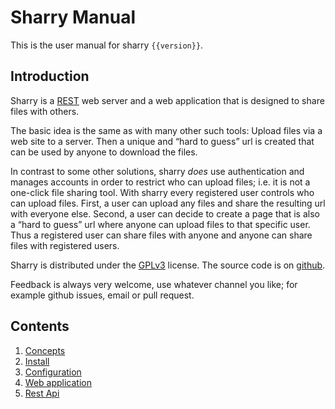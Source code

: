 # Sharry Manual

This is the user manual for sharry `{{version}}`.


## Introduction

Sharry is a [REST](https://en.wikipedia.org/wiki/Representational_state_transfer) web server and a web application that is
designed to share files with others.

The basic idea is the same as with many other such tools: Upload files
via a web site to a server. Then a unique and “hard to guess” url is
created that can be used by anyone to download the files.

In contrast to some other solutions, sharry _does_ use authentication
and manages accounts in order to restrict who can upload files;
i.e. it is not a one-click file sharing tool. With sharry every
registered user controls who can upload files. First, a user can
upload any files and share the resulting url with everyone
else. Second, a user can decide to create a page that is also a “hard
to guess” url where anyone can upload files to that specific
user. Thus a registered user can share files with anyone and anyone
can share files with registered users.

Sharry is distributed under the [GPLv3](http://www.gnu.org/licenses/gpl-3.0.html) license. The source code is
on [github](https://github.com/eikek/sharry).

Feedback is always very welcome, use whatever channel you like; for
example github issues, email or pull request.


## Contents

1. [Concepts](concepts.md)
2. [Install](install.md)
3. [Configuration](configuration.md)
4. [Web application](webapp.md)
5. [Rest Api](rest.md)
